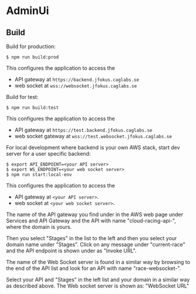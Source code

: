 # AdminUi

## Build

Build for production:

    $ npm run build:prod
    
This configures the application to access the 
- API gateway at `https://backend.jfokus.caglabs.se`    
- web socket at `wss://websocket.jfokus.caglabs.se`    

Build for test:

    $ npm run build:test
    
This configures the application to access the
- API gateway at `https://test.backend.jfokus.caglabs.se`    
- web socket gateway at `wss://test.websocket.jfokus.caglabs.se`    

For local development where backend is your own AWS stack, 
start dev server for a user specific backend:

    $ export API_ENDPOINT=<your API server>
    $ export WS_ENDPOINT=<your web socket server>
    $ npm run start:local-env
    
This configures the application to access the 
- API gateway at `<your API server>`.    
- web socket at `<your web socket server>`.    
    
The name of the API gateway you find under in the AWS web page under Services and 
API Gateway and the API with name "cloud-racing-api-<domain>", where the domain 
is yours. 

Then you select "Stages" in the list to the left and then you select your domain 
name under "Stages". Click on any message under "current-race" and the API endpoint 
is shown under as "Invoke URL". 

The name of the Web Socket server is found in a similar way by browsing to the end 
of the API list and look for an API with name "race-websocket-<domain>".  

Select your API and "Stages" in the left list and your domain in a similar way 
as described above. The  Web socket server is shown as: "WebSocket URL"

